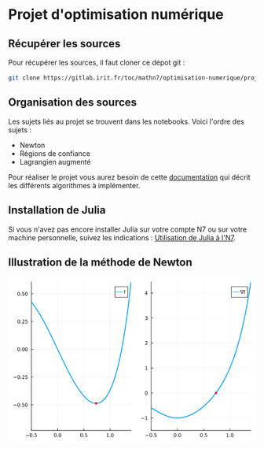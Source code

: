 # Projet d'optimisation numérique

## Récupérer les sources

Pour récupérer les sources, il faut cloner ce dépot git : 

```bash
git clone https://gitlab.irit.fr/toc/mathn7/optimisation-numerique/projet-optinum.git
```

## Organisation des sources

Les sujets liés au projet se trouvent dans les notebooks. Voici l'ordre des sujets :

* Newton
* Régions de confiance
* Lagrangien augmenté

Pour réaliser le projet vous aurez besoin de cette [documentation](doc-projet.pdf) qui décrit les différents algorithmes à implémenter. 

## Installation de Julia

Si vous n'avez pas encore installer Julia sur votre compte N7 ou sur votre machine personnelle, suivez les indications :
[Utilisation de Julia à l'N7](https://gitlab.irit.fr/toc/mathn7/wiki/-/wikis/Utilisation-de-Julia-à-l'N7).

## Illustration de la méthode de Newton

![newton](newton.gif)
